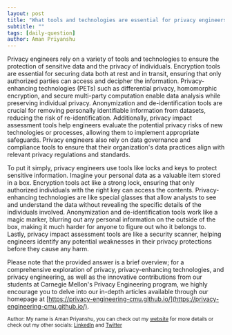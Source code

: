 ```yaml
---
layout: post
title: "What tools and technologies are essential for privacy engineers?"
subtitle: ""
tags: [daily-question]
author: Aman Priyanshu
---
```


Privacy engineers rely on a variety of tools and technologies to ensure the protection of sensitive data and the privacy of individuals. Encryption tools are essential for securing data both at rest and in transit, ensuring that only authorized parties can access and decipher the information. Privacy-enhancing technologies (PETs) such as differential privacy, homomorphic encryption, and secure multi-party computation enable data analysis while preserving individual privacy. Anonymization and de-identification tools are crucial for removing personally identifiable information from datasets, reducing the risk of re-identification. Additionally, privacy impact assessment tools help engineers evaluate the potential privacy risks of new technologies or processes, allowing them to implement appropriate safeguards. Privacy engineers also rely on data governance and compliance tools to ensure that their organization's data practices align with relevant privacy regulations and standards.

To put it simply, privacy engineers use tools like locks and keys to protect sensitive information. Imagine your personal data as a valuable item stored in a box. Encryption tools act like a strong lock, ensuring that only authorized individuals with the right key can access the contents. Privacy-enhancing technologies are like special glasses that allow analysts to see and understand the data without revealing the specific details of the individuals involved. Anonymization and de-identification tools work like a magic marker, blurring out any personal information on the outside of the box, making it much harder for anyone to figure out who it belongs to. Lastly, privacy impact assessment tools are like a security scanner, helping engineers identify any potential weaknesses in their privacy protections before they cause any harm.

Please note that the provided answer is a brief overview; for a comprehensive exploration of privacy, privacy-enhancing technologies, and privacy engineering, as well as the innovative contributions from our students at Carnegie Mellon's Privacy Engineering program, we highly encourage you to delve into our in-depth articles available through our homepage at [https://privacy-engineering-cmu.github.io/](https://privacy-engineering-cmu.github.io/).

<small>Author: My name is Aman Priyanshu, you can check out my [website](https://amanpriyanshu.github.io/) for more details or check out my other socials: [LinkedIn](https://www.linkedin.com/in/aman-priyanshu/) and [Twitter](https://twitter.com/AmanPriyanshu6)</small>
